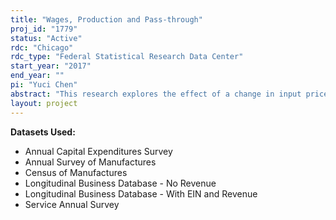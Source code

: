 ```yaml
---
title: "Wages, Production and Pass-through"
proj_id: "1779"
status: "Active"
rdc: "Chicago"
rdc_type: "Federal Statistical Research Data Center"
start_year: "2017"
end_year: ""
pi: "Yuci Chen"
abstract: "This research explores the effect of a change in input price, in particular, the wage cost, on firms’ input ratios, profitability, and pricing strategy. Economic theory predicts that when the wage costs decrease, firms will substitute away from capital to hire more labor. Moreover, depending on the competitiveness of the market, a change in the input price can affect the output price and the profitability of firms. This project will produce empirical estimates of these effects. In particular: How does the change in wage cost affect the capital-labor ratio in production? Do firms benefit (profit) from a reduction in wage cost? Or do profits decrease and wages rise? Do firms respond to the increase or decrease in wages in a symmetrical way? Does the change in wages pass-through to the output prices? "
layout: project
---
```


**Datasets Used:**

  - Annual Capital Expenditures Survey 
  - Annual Survey of Manufactures 
  - Census of Manufactures 
  - Longitudinal Business Database - No Revenue 
  - Longitudinal Business Database - With EIN and Revenue 
  - Service Annual Survey 

